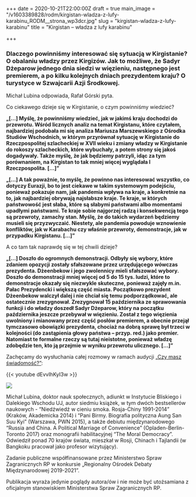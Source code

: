 +++
date = 2020-10-21T22:00:00Z
draft = true
main_image = "/v1603389828/rodm/kirgistan-wladza-z-lufy-karabinu_RODM__strona_wp3dcr.jpg"
slug = "kirgistan-wladza-z-lufy-karabinu"
title = "Kirgistan – władza z lufy karabinu"

+++
### **Dlaczego powinniśmy interesować się sytuacją w Kirgistanie? O obalaniu władzy przez Kirgizów. Jak to możliwe, że Sadyr Dżeparow jednego dnia siedzi w więzieniu, następnego jest premierem, a po kilku kolejnych dniach prezydentem kraju? O turystyce w Szwajcarii Azji Środkowej.**

Michał Lubina odpowiada, Rafał Górski pyta.

Co ciekawego dzieje się w Kirgistanie, o czym powinniśmy wiedzieć?

**„\[…\] Myślę, że powinniśmy wiedzieć, jak w jakimś kraju dochodzi do przewrotu. Wśród licznych analiz na temat Kirgistanu, które czytałem, najbardziej podobała mi się analiza Mariusza Marszewskiego z Ośrodka Studiów Wschodnich, w którym przyrównał sytuację w Kirgistanie do Rzeczpospolitej szlacheckiej w XVII wieku i zmiany władzy w Kirgistanie do rokoszy szlacheckich, które wybuchały, a potem strony się jakoś dogadywały. Także myślę, że jak będziemy patrzyli, idąc za tym porównaniem, na Kirgistan to tak mniej więcej wyglądała I Rzeczpospolita. \[…\]”**

**„\[…\] A tak poważnie, to myślę, że powinno nas interesować wszystko, co dotyczy Eurazji, bo to jest ciekawe w takim systemowym podejściu, ponieważ pokazuje nam, jak pandemia wpływa na kraje, a konkretnie na to, jak najbardziej obrywają najsłabsze kraje. Te kraje, w których państwowość jest słaba, które są słabymi państwami albo momentami upadłymi państwami. Te kraje sobie najgorzej radzą i konsekwencją tego są przewroty, zamachy stan. Myślę, że do takich wydarzeń będziemy musieli się przyzwyczaić. Niestety, ale pandemia powoduje wznowienie konfliktów, jak w Karabachu czy właśnie przewroty, demonstracje, jak w przypadku Kirgistanu. \[…\]”**

A co tam tak naprawdę się w tej chwili dzieje?

**„\[…\] Doszło do ogromnych demonstracji. Odbyły się wybory, które zdaniem opozycji zostały sfałszowane przez urzędującego wówczas prezydenta. Dżeenbekow i jego zwolennicy mieli sfałszować wybory. Doszło do demonstracji mniej więcej od 5 do 15 tys. ludzi, które to demonstracje okazały się niezwykle skuteczne, ponieważ zajęły m.in. Pałac Prezydencki i większą część miasta. Początkowo prezydent Dżeenbekow walczył dalej i nie chciał się temu podporządkować, ale ostatecznie zrezygnował. Zrezygnował 15 października ze sprawowania funkcji i do władzy doszedł Sadyr Dżeparow, który na początku października jeszcze przebywał w więzieniu. Został z tego więzienia uwolniony i mianowany przez część posłów premierem, a obecnie przejął tymczasowo obowiązki prezydenta, chociaż na dobrą sprawę był trzeci w kolejności (do zastąpienia głowy państwa – przyp. red.) jako premier. Natomiast te formalne rzeczy są tutaj nieistotne, ponieważ władzę zdobędzie ten, kto ją przejmie w wyniku przewrotu ulicznego. \[…\]”**

Zachęcamy do wysłuchania całej rozmowy w ramach audycji [„Czy masz świadomość?”](https://instytutsprawobywatelskich.pl/kirgistan-wladza-z-lufy-karabinu/ "https://instytutsprawobywatelskich.pl/kirgistan-wladza-z-lufy-karabinu/"):

{{< youtube dEvvIhKyI3w >}}

![](https://res.cloudinary.com/inspro/image/upload/v1589991167/rodm/Michal-Lubina_wesoiv.jpg)

Michał Lubina, doktor nauk społecznych, adiunkt w Instytucie Bliskiego i Dalekiego Wschodu UJ, autor siedmiu książek, w tym dwóch bestsellerów naukowych - “Niedźwiedź w cieniu smoka. Rosja-Chiny 1991-2014” (Kraków, Akademicka 2014) i “Pani Birmy. Biografia polityczna Aung San Suu Kyi” (Warszawa, PWN 2015), a także debiutu międzynarodowego “Russia and China. A Political Marriage of Convenience” (Opladen-Berlin-Toronto 2017) oraz monografii habilitacyjnej “The Moral Democracy”. Odwiedził ponad 70 krajów świata, mieszkał w Rosji, Chinach i Tajlandii (w Bangkoku pracował jako profesor wizytujący).

Zadanie publiczne współfinansowane przez Ministerstwo Spraw Zagranicznych RP w konkursie „Regionalny Ośrodek Debaty Międzynarodowej 2019-2021”.

Publikacja wyraża jedynie poglądy autora/ów i nie może być utożsamiana z oficjalnym stanowiskiem Ministerstwa Spraw Zagranicznych RP.